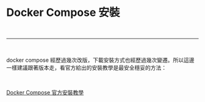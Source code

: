 # Docker Compose 安裝

<br>

---

<br>

docker compose 經歷過幾次改版，下載安裝方式也經歷過幾次變遷。所以這邊一樣建議跟著版本走，看官方給出的安裝教學是最安全穩妥的方法：

<br>

[Docker Compose 官方安裝教學](https://docs.docker.com/compose/install/)

